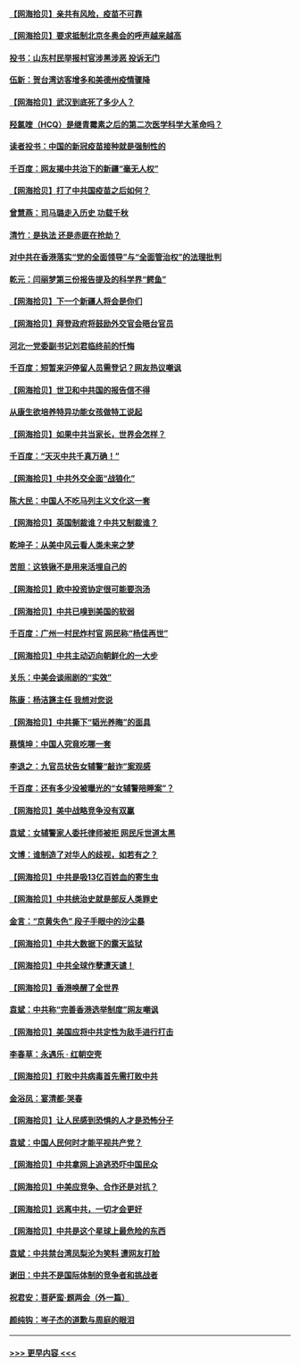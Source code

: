 #### [【网海拾贝】亲共有风险，疫苗不可靠](../pages/nsc993/n12872224.md?t=04120902) 
#### [【网海拾贝】要求抵制北京冬奥会的呼声越来越高](../pages/nsc993/n12868962.md?t=04120902) 
#### [投书：山东村民举报村官涉黑涉恶 投诉无门](../pages/nsc993/n12869726.md?t=04120902) 
#### [伍新：贺台湾访客增多和美德州疫情骤降](../pages/nsc993/n12865651.md?t=04120902) 
#### [【网海拾贝】武汉到底死了多少人？](../pages/nsc993/n12863707.md?t=04120902) 
#### [羟氯喹（HCQ）是继青霉素之后的第二次医学科学大革命吗？](../pages/nsc993/n12638564.md?t=04120902) 
#### [读者投书：中国的新冠疫苗接种就是强制性的](../pages/nsc993/n12859932.md?t=04120902) 
#### [千百度：网友揭中共治下的新疆“毫无人权”](../pages/nsc993/n12858385.md?t=04120902) 
#### [【网海拾贝】打了中共国疫苗之后如何？](../pages/nsc993/n12857866.md?t=04120902) 
#### [曾慧燕：司马璐走入历史 功载千秋](../pages/nsc993/n12856996.md?t=04120902) 
#### [清竹：是执法 还是赤匪在抢劫？](../pages/nsc993/n12856952.md?t=04120902) 
#### [对中共在香港落实“党的全面领导”与“全面管治权”的法理批判](../pages/nsc993/n12856929.md?t=04120902) 
#### [乾元：闫丽梦第三份报告提及的科学界“鳄鱼”](../pages/nsc993/n12855985.md?t=04120902) 
#### [【网海拾贝】下一个新疆人将会是你们](../pages/nsc993/n12855864.md?t=04120902) 
#### [【网海拾贝】拜登政府将鼓励外交官会晤台官员](../pages/nsc993/n12853615.md?t=04120902) 
#### [河北一党委副书记刘君临终前的忏悔](../pages/nsc993/n12849420.md?t=04120902) 
#### [千百度：短暂来沪停留人员需登记？网友热议嘲讽](../pages/nsc993/n12853497.md?t=04120902) 
#### [【网海拾贝】世卫和中共国的报告信不得](../pages/nsc993/n12850902.md?t=04120902) 
#### [从康生欲培养特异功能女孩做特工说起](../pages/nsc993/n12849289.md?t=04120902) 
#### [【网海拾贝】如果中共当家长，世界会怎样？](../pages/nsc993/n12848436.md?t=04120902) 
#### [千百度：“天灭中共千真万确！”](../pages/nsc993/n12845659.md?t=04120902) 
#### [【网海拾贝】中共外交全面“战狼化”](../pages/nsc993/n12845607.md?t=04120902) 
#### [陈大民：中国人不吃马列主义文化这一套](../pages/nsc993/n12842496.md?t=04120902) 
#### [【网海拾贝】英国制裁谁？中共又制裁谁？](../pages/nsc993/n12840909.md?t=04120902) 
#### [乾坤子：从美中风云看人类未来之梦](../pages/nsc993/n12840590.md?t=04120902) 
#### [苦胆：这铁锹不是用来活埋自己的](../pages/nsc993/n12839512.md?t=04120902) 
#### [【网海拾贝】欧中投资协定很可能要泡汤](../pages/nsc993/n12835122.md?t=04120902) 
#### [【网海拾贝】中共已嗅到美国的软弱](../pages/nsc993/n12832411.md?t=04120902) 
#### [千百度：广州一村民炸村官 网民称“杨佳再世”](../pages/nsc993/n12832380.md?t=04120902) 
#### [【网海拾贝】中共主动迈向朝鲜化的一大步](../pages/nsc993/n12829887.md?t=04120902) 
#### [关乐：中美会谈闹剧的“实效”](../pages/nsc993/n12826698.md?t=04120902) 
#### [陈康：杨洁篪主任  我想对您说](../pages/nsc993/n12826609.md?t=04120902) 
#### [【网海拾贝】中共撕下“韬光养晦”的面具](../pages/nsc993/n12826459.md?t=04120902) 
#### [蔡慎坤：中国人究竟吃哪一套](../pages/nsc993/n12826010.md?t=04120902) 
#### [李退之：九官员状告女辅警“敲诈”案观感](../pages/nsc993/n12823984.md?t=04120902) 
#### [千百度：还有多少没被曝光的“女辅警陪睡案”？](../pages/nsc993/n12822136.md?t=04120902) 
#### [【网海拾贝】美中战略竞争没有双赢](../pages/nsc993/n12822105.md?t=04120902) 
#### [袁斌：女辅警家人委托律师被拒 网民斥世道太黑](../pages/nsc993/n12822004.md?t=04120902) 
#### [文博：谁制造了对华人的歧视，如若有之？](../pages/nsc993/n12821635.md?t=04120902) 
#### [【网海拾贝】中共是吸13亿百姓血的寄生虫](../pages/nsc993/n12819191.md?t=04120902) 
#### [【网海拾贝】中共统治史就是部反人类罪史](../pages/nsc993/n12816738.md?t=04120902) 
#### [金言：“京黄失色” 段子手眼中的沙尘暴](../pages/nsc993/n12815700.md?t=04120902) 
#### [【网海拾贝】中共大数据下的露天监狱](../pages/nsc993/n12811075.md?t=04120902) 
#### [【网海拾贝】中共全球作孽遭天谴！](../pages/nsc993/n12810258.md?t=04120902) 
#### [【网海拾贝】香港唤醒了全世界](../pages/nsc993/n12809100.md?t=04120902) 
#### [袁斌：中共称“完善香港选举制度”网友嘲讽](../pages/nsc993/n12808994.md?t=04120902) 
#### [【网海拾贝】美国应将中共定性为敌手进行打击](../pages/nsc993/n12806870.md?t=04120902) 
#### [李春草：永遇乐 · 红朝空壳](../pages/nsc993/n12805365.md?t=04120902) 
#### [【网海拾贝】打败中共病毒首先需打败中共](../pages/nsc993/n12803930.md?t=04120902) 
#### [金浴凤：宴清都‧哭春](../pages/nsc993/n12801601.md?t=04120902) 
#### [【网海拾贝】让人民感到恐惧的人才是恐怖分子](../pages/nsc993/n12799347.md?t=04120902) 
#### [袁斌：中国人民何时才能平视共产党？](../pages/nsc993/n12799306.md?t=04120902) 
#### [【网海拾贝】中共拿网上追逃恐吓中国民众](../pages/nsc993/n12796905.md?t=04120902) 
#### [【网海拾贝】中美应竞争、合作还是对抗？](../pages/nsc993/n12794675.md?t=04120902) 
#### [【网海拾贝】远离中共，一切才会更好](../pages/nsc993/n12793572.md?t=04120902) 
#### [【网海拾贝】中共是这个星球上最危险的东西](../pages/nsc993/n12791400.md?t=04120902) 
#### [袁斌：中共禁台湾凤梨沦为笑料 遭网友打脸](../pages/nsc993/n12791335.md?t=04120902) 
#### [谢田：中共不是国际体制的竞争者和挑战者](../pages/nsc993/n12791212.md?t=04120902) 
#### [祝君安：菩萨蛮·题两会（外一篇）](../pages/nsc993/n12786801.md?t=04120902) 
#### [颜纯钩：岑子杰的道歉与周庭的眼泪](../pages/nsc993/n12786775.md?t=04120902) 

----
#### [ >>> 更早内容 <<< ](../indexes/nsc993-earlier.md)
